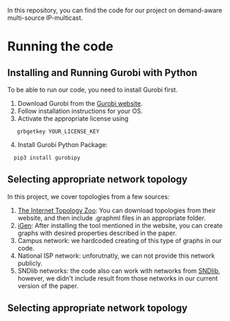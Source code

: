 In this repository, you can find the code for our project on demand-aware multi-source IP-multicast.

# Running the code

## Installing and Running Gurobi with Python
To be able to run our code, you need to install Gurobi first.

1. Download Gurobi from the [Gurobi website](https://www.gurobi.com/downloads/gurobi-software/).
2. Follow installation instructions for your OS.
3. Activate the appropriate license using
```console
   grbgetkey YOUR_LICENSE_KEY
```
4. Install Gurobi Python Package:
```console
  pip3 install gurobipy
```

## Selecting appropriate network topology
In this project, we cover topologies from a few sources:
1. [The Internet Topology Zoo](https://topology-zoo.org/): You can download topologies from their website, and then include .graphml files in an appropriate folder.
2. [iGen](https://igen.sourceforge.net/): After installing the tool mentioned in the website, you can create graphs with desired properties described in the paper.
3. Campus network: we hardcoded creating of this type of graphs in our code.
4. National ISP network: unforutnatly, we can not provide this network publicly.
5. SNDlib networks: the code also can work with networks from [SNDlib](https://sndlib.put.poznan.pl/home.action), however, we didn't include result from those networks in our current version of the paper.


## Selecting appropriate network topology

